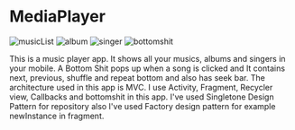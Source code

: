 # MediaPlayer
![musicList](https://user-images.githubusercontent.com/54942448/74101284-7a060000-4b4d-11ea-99f9-34f3cecb7f1a.PNG) ![album](https://user-images.githubusercontent.com/54942448/74101443-05cc5c00-4b4f-11ea-8877-9030c31c3644.PNG) 
![singer](https://user-images.githubusercontent.com/54942448/74101527-03b6cd00-4b50-11ea-93f9-a5236acaacca.PNG) 
![bottomshit](https://user-images.githubusercontent.com/54942448/74101582-90618b00-4b50-11ea-9d7b-a2c744196c44.PNG)

This is a music player app. It shows all your musics, albums and singers in your mobile. A Bottom Shit pops up when a song is clicked and It contains next, previous, shuffle and repeat bottom and also has seek bar.
The architecture used in this app is MVC. I use Activity, Fragment, Recycler view, Callbacks and bottomshit in this app. I've used Singletone Design Pattern for repository also I've used Factory design pattern for example newInstance in fragment.
